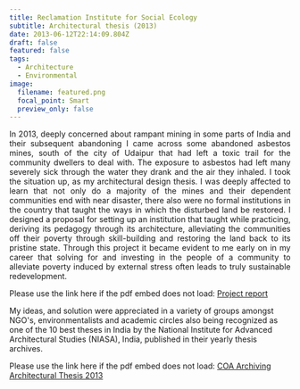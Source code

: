 ```yaml
---
title: Reclamation Institute for Social Ecology
subtitle: Architectural thesis (2013)
date: 2013-06-12T22:14:09.804Z
draft: false
featured: false
tags:
  - Architecture
  - Environmental
image:
  filename: featured.png
  focal_point: Smart
  preview_only: false
---
```

<div style="text-align: justify"> In 2013, deeply concerned about rampant mining in some parts of India and their subsequent abandoning I came across some abandoned asbestos mines, south of the city of Udaipur that had left a toxic trail for the community dwellers to deal with. The exposure to asbestos had left many severely sick through the water they drank and the air they inhaled. I took the situation up, as my architectural design thesis. I was deeply affected to learn that not only do a majority of the mines and their dependent communities end with near disaster, there also were no formal institutions in the country that taught the ways in which the disturbed land be restored. I designed a proposal for setting up an institution that taught while practicing, deriving its pedagogy through its architecture, alleviating the communities off their poverty through skill-building and restoring the land back to its pristine state. Through this project it became evident to me early on in my career that solving for and investing in the people of a community to alleviate poverty induced by external stress often leads to truly sustainable redevelopment.</div>

<object data="../../thesis report po.pdf" width="100%" height="800" type='application/pdf'></object>

Please use the link here if the pdf embed does not load:
[P﻿roject report](https://drive.google.com/file/d/1n05tRMavNmFHuoGruwhpfqdiSKGgYExG/view?usp=sharing)

My ideas, and solution were appreciated in a variety of groups amongst NGO's, environmentalists and academic circles also being recognized as one of the 10 best theses in India by the National Institute for Advanced Architectural Studies (NIASA), India, published in their yearly thesis archives.

<object data="../../arch_thesis_small.pdf" width="100%" height="1200" type='application/pdf'></object>

Please use the link here if the pdf embed does not load:
[COA Archiving Architectural Thesis 2013](https://drive.google.com/file/d/1wbgiEAigYbkCODnjgAdv5ITbr7xlru9u/view?usp=sharing)
